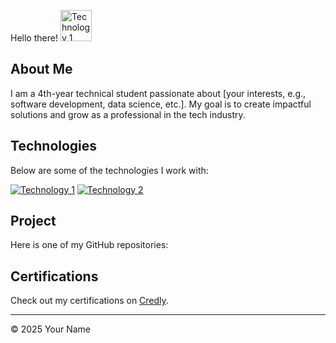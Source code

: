 Hello there! <img src="https://path-to-tech1-image.png](https://www.smileysapp.com/emojis/howdy.png)" alt="Technology 1" width="50" height="50">

## About Me
I am a 4th-year technical student passionate about [your interests, e.g., software development, data science, etc.]. My goal is to create impactful solutions and grow as a professional in the tech industry.

## Technologies
Below are some of the technologies I work with:

[![Technology 1](path/to/tech1.png)](https://link-to-tech1.com)
[![Technology 2](path/to/tech2.png)](https://link-to-tech2.com)

## Project
Here is one of my GitHub repositories:
<!-- Add project links here -->
<!-- Example:
- [Project Name](https://github.com/yourusername/project): Description of the project.
-->

## Certifications
Check out my certifications on [Credly](https://www.credly.com/users/your-profile).

---

© 2025 Your Name
